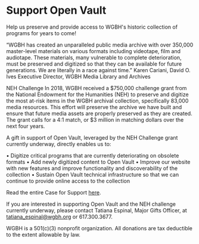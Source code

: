 # Support Open Vault

Help us preserve and provide access to WGBH's historic collection of programs for years to come!

“WGBH has created an unparalleled public media archive with over 350,000 master-level materials on various formats including videotape, film and audiotape. These materials, many vulnerable to complete deterioration, must be preserved and digitized so that they can be available for future generations. We are literally in a race against time.”
Karen Cariani, David O. Ives Executive Director, WGBH Media Library and Archives

NEH Challenge
In 2018, WGBH received a $750,000 challenge grant from the National Endowment for the Humanities (NEH) to preserve and digitize the most at-risk items in the WGBH archival collection, specifically 83,000 media resources. This effort will preserve the archive we have built and ensure that future media assets are properly preserved as they are created. The grant calls for a 4:1 match, or $3 million in matching dollars over the next four years.

A gift in support of Open Vault, leveraged by the NEH Challenge grant currently underway, directly enables us to:

•	Digitize critical programs that are currently deteriorating on obsolete formats
•	Add newly digitized content to Open Vault
•	Improve our website with new features and improve functionality and discoverability of the collection
•	Sustain Open Vault technical infrastructure so that we can continue to provide online access to the collection

Read the entire Case for Support <a href="http://localhost:3000/assets/case_for_support.pdf" target="_blank">here</a>.

If you are interested in supporting Open Vault and the NEH challenge currently underway, please contact Tatiana Espinal, Major Gifts Officer, at tatiana_espinal@wgbh.org or 617.300.3677.

WGBH is a 501(c)(3) nonprofit organization. All donations are tax deductible to the extent allowable by law.
